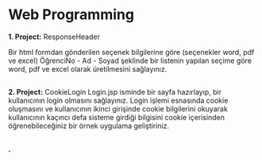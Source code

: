 # Web Programming

**1. Project:** ResponseHeader

Bir html formdan gönderilen seçenek bilgilerine göre (seçenekler word, pdf ve excel) ÖğrenciNo - Ad - Soyad şeklinde bir listenin yapılan seçime göre word, pdf ve excel olarak üretilmesini sağlayınız.
## 
**2. Project:** CookieLogin 
Login.jsp isminde bir sayfa hazırlayıp, bir kullanıcının login olmasını sağlayınız. Login işlemi esnasında cookie oluşmasını ve kullanıcının ikinci girişinde cookie bilgilerini okuyarak kullanıcının kaçıncı defa sisteme girdiği bilgisini cookie içerisinden öğrenebileceğiniz bir örnek uygulama geliştiriniz.
## 

**.**
